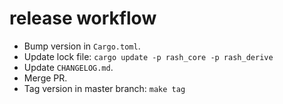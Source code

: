 # release workflow

- Bump version in `Cargo.toml`.
- Update lock file: `cargo update -p rash_core -p rash_derive`
- Update `CHANGELOG.md`.
- Merge PR.
- Tag version in master branch: `make tag`
